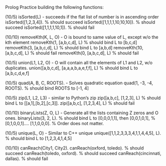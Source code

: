 Prolog Practice building the following functions:
 
(10/5) isSorted(L) - succeeds if the flat list of number is in ascending order
isSorted([1,2,3,4]).		% should succeed
isSorted([1,1,1,1,10,10,10]).	% should succeed
isSorted([1,1,1,1,10,1]).		% should fail

(10/10) removeKth(K, L, O)  - O is bound to same value of L, except w/o the kth element 
removeKth(1, [a,b,c,d], L)		% should  bind L to [b,c,d]
removeKth(3, [a,b,c,d], L)		% should  bind L to [a,b,d]
removeKth(10, [a,b,c,d], L)	% should  fail
removeKth(0, [a,b,c,d], L)		% should  fail

(10/5) union(L1, L2, O) - O will contain all the elements of L1 and L2, w/o duplicates.
union([a,b,c,d], [a,a,a,b,a,e,f,f], L)	% should  bind L to [a,b,c,d,e,f]

(10/5) quad(A, B, C, ROOTS). - Solves quadratic equation
quad(1, -3, -4, ROOTS).		% should bind ROOTS to [-1, 4]

(10/5) zip(L1, L2, L3) - similar to Python’s zip
zip([a,b,c], [1,2,3], L)		% should bind L to [[a,1],[b,2],[c,3]].
zip([a,b,c], [1,2,3,4], L)		% should fail

(10/10) binaryLists(Z, O, L) - Generate all the lists containing Z zeros and O ones.
binaryLists(3, 2, L).		% should bind L to [0,0,0,1,1], then [0,0,1,0,1],
				% [0,1,0,0,1]…. [1,1,0,0,0]. 
				% Order does not matter.
        
(10/5) unique(L, O) - Similar to C++ unique
unique([1,1,2,3,3,3,4,1,1,4,4,5], L).	% should bind L to [1,2,3,4,1,4,5]

(10/10) canReach(City1, City2).
canReach(oxford, toledo).		% should succeed
canReach(toledo, oxford).		% should succeed
canReach(cincinnati, dallas).	% should fail

